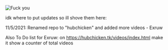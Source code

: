 ![Fuck you](https://cdn.discordapp.com/emojis/852669621941174302.gif?v=1)

idk where to put updates so ill shove them here:

11/5/2021:
Renamed repo to "hubchicken" and added more videos - Exruw


Also To Do list for Exruw:
on https://hubchicken.tk/videos/index.html make it show a counter of total videos
